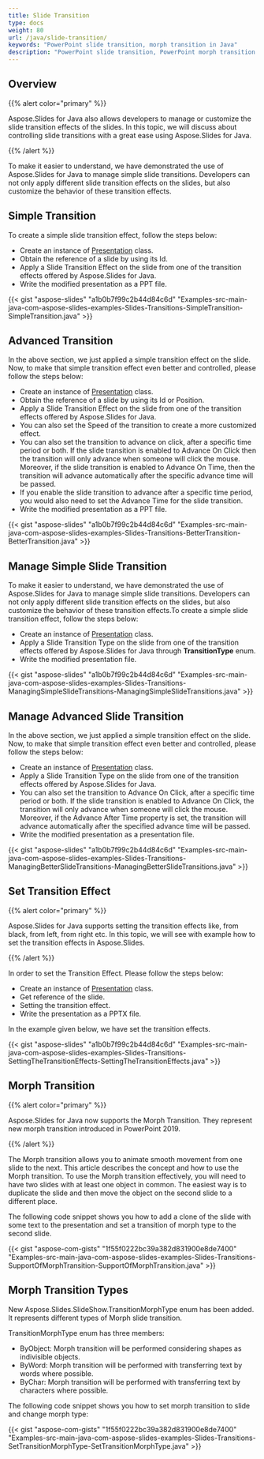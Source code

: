 ```yaml
---
title: Slide Transition
type: docs
weight: 80
url: /java/slide-transition/
keywords: "PowerPoint slide transition, morph transition in Java"
description: "PowerPoint slide transition, PowerPoint morph transition in Java"
---
```



## **Overview**
{{% alert color="primary" %}} 

Aspose.Slides for Java also allows developers to manage or customize the slide transition effects of the slides. In this topic, we will discuss about controlling slide transitions with a great ease using Aspose.Slides for Java.

{{% /alert %}} 

To make it easier to understand, we have demonstrated the use of Aspose.Slides for Java to manage simple slide transitions. Developers can not only apply different slide transition effects on the slides, but also customize the behavior of these transition effects.

## **Simple Transition**
To create a simple slide transition effect, follow the steps below:

- Create an instance of [Presentation](http://www.aspose.com/api/java/slides/com.aspose.slides/classes/Presentation) class.
- Obtain the reference of a slide by using its Id.
- Apply a Slide Transition Effect on the slide from one of the transition effects offered by Aspose.Slides for Java.
- Write the modified presentation as a PPT file.

{{< gist "aspose-slides" "a1b0b7f99c2b44d84c6d" "Examples-src-main-java-com-aspose-slides-examples-Slides-Transitions-SimpleTransition-SimpleTransition.java" >}}

## **Advanced Transition**
In the above section, we just applied a simple transition effect on the slide. Now, to make that simple transition effect even better and controlled, please follow the steps below:

- Create an instance of [Presentation](http://www.aspose.com/api/java/slides/com.aspose.slides/classes/Presentation) class.
- Obtain the reference of a slide by using its Id or Position.
- Apply a Slide Transition Effect on the slide from one of the transition effects offered by Aspose.Slides for Java.
- You can also set the Speed of the transition to create a more customized effect.
- You can also set the transition to advance on click, after a specific time period or both. If the slide transition is enabled to Advance On Click then the transition will only advance when someone will click the mouse. Moreover, if the slide transition is enabled to Advance On Time, then the transition will advance automatically after the specific advance time will be passed.
- If you enable the slide transition to advance after a specific time period, you would also need to set the Advance Time for the slide transition.
- Write the modified presentation as a PPT file.

{{< gist "aspose-slides" "a1b0b7f99c2b44d84c6d" "Examples-src-main-java-com-aspose-slides-examples-Slides-Transitions-BetterTransition-BetterTransition.java" >}}

## **Manage Simple Slide Transition**
To make it easier to understand, we have demonstrated the use of Aspose.Slides for Java to manage simple slide transitions. Developers can not only apply different slide transition effects on the slides, but also customize the behavior of these transition effects.To create a simple slide transition effect, follow the steps below:

- Create an instance of [Presentation](http://www.aspose.com/api/java/slides/com.aspose.slides/classes/Presentation) class.
- Apply a Slide Transition Type on the slide from one of the transition effects offered by Aspose.Slides for Java through **TransitionType** enum.
- Write the modified presentation file.

{{< gist "aspose-slides" "a1b0b7f99c2b44d84c6d" "Examples-src-main-java-com-aspose-slides-examples-Slides-Transitions-ManagingSimpleSlideTransitions-ManagingSimpleSlideTransitions.java" >}}

## **Manage Advanced Slide Transition**
In the above section, we just applied a simple transition effect on the slide. Now, to make that simple transition effect even better and controlled, please follow the steps below:

- Create an instance of [Presentation](http://www.aspose.com/api/java/slides/com.aspose.slides/classes/Presentation) class.
- Apply a Slide Transition Type on the slide from one of the transition effects offered by Aspose.Slides for Java.
- You can also set the transition to Advance On Click, after a specific time period or both. If the slide transition is enabled to Advance On Click, the transition will only advance when someone will click the mouse. Moreover, if the Advance After Time property is set, the transition will advance automatically after the specified advance time will be passed.
- Write the modified presentation as a presentation file.

{{< gist "aspose-slides" "a1b0b7f99c2b44d84c6d" "Examples-src-main-java-com-aspose-slides-examples-Slides-Transitions-ManagingBetterSlideTransitions-ManagingBetterSlideTransitions.java" >}}

## **Set Transition Effect**
{{% alert color="primary" %}} 

Aspose.Slides for Java supports setting the transition effects like, from black, from left, from right etc. In this topic, we will see with example how to set the transition effects in Aspose.Slides.

{{% /alert %}} 

In order to set the Transition Effect. Please follow the steps below:

- Create an instance of [Presentation](http://www.aspose.com/api/java/slides/com.aspose.slides/classes/Presentation) class.
- Get reference of the slide.
- Setting the transition effect.
- Write the presentation as a PPTX file.

In the example given below, we have set the transition effects.

{{< gist "aspose-slides" "a1b0b7f99c2b44d84c6d" "Examples-src-main-java-com-aspose-slides-examples-Slides-Transitions-SettingTheTransitionEffects-SettingTheTransitionEffects.java" >}}


## **Morph Transition**
{{% alert color="primary" %}} 

Aspose.Slides for Java now supports the Morph Transition. They represent new morph transition introduced in PowerPoint 2019.

{{% /alert %}} 

The Morph transition allows you to animate smooth movement from one slide to the next. This article describes the concept and how to use the Morph transition. To use the Morph transition effectively, you will need to have two slides with at least one object in common. The easiest way is to duplicate the slide and then move the object on the second slide to a different place.

The following code snippet shows you how to add a clone of the slide with some text to the presentation and set a transition of morph type to the second slide.



{{< gist "aspose-com-gists" "1f55f0222bc39a382d831900e8de7400" "Examples-src-main-java-com-aspose-slides-examples-Slides-Transitions-SupportOfMorphTransition-SupportOfMorphTransition.java" >}}

## **Morph Transition Types**
New Aspose.Slides.SlideShow.TransitionMorphType enum has been added. It represents different types of Morph slide transition.

TransitionMorphType enum has three members:

- ByObject: Morph transition will be performed considering shapes as indivisible objects.
- ByWord: Morph transition will be performed with transferring text by words where possible.
- ByChar: Morph transition will be performed with transferring text by characters where possible.

The following code snippet shows you how to set morph transition to slide and change morph type:



{{< gist "aspose-com-gists" "1f55f0222bc39a382d831900e8de7400" "Examples-src-main-java-com-aspose-slides-examples-Slides-Transitions-SetTransitionMorphType-SetTransitionMorphType.java" >}}
